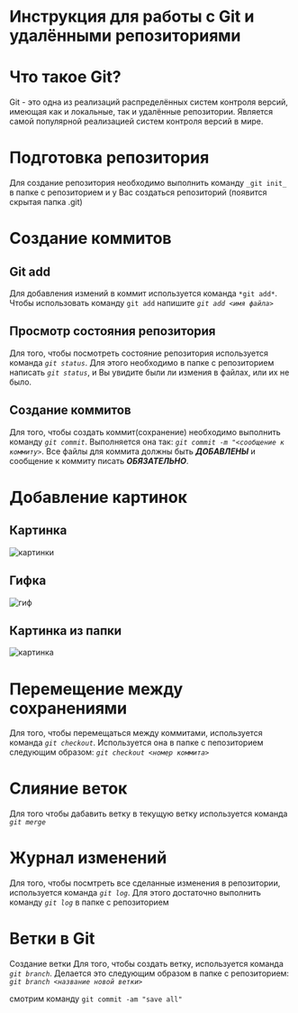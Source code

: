 # Инструкция для работы с Git и удалёнными репозиториями
# Что такое Git?
Git - это одна из реализаций распределённых систем контроля версий, имеющая как и локальные, так и удалённые репозитории. Является самой популярной реализацией систем контроля версий в мире.
# Подготовка репозитория
Для создание репозитория необходимо выполнить команду `_git init_` в папке с репозиторием и у Вас создаться репозиторий (появится скрытая папка .git)

# Создание коммитов
## Git add
Для добавления измений в коммит используется команда `*git add*`. Чтобы использовать команду `git add` напишите *`git add <имя файла>`*

Просмотр состояния репозитория
---
Для того, чтобы посмотреть состояние репозитория используется команда *`git status`*. Для этого необходимо в папке с репозиторием написать *`git status`*, и Вы увидите были ли измения в файлах, или их не было.

## Создание коммитов
Для того, чтобы создать коммит(сохранение) необходимо выполнить команду *`git commit`*. Выполняется она так: *`git commit -m "<сообщение к коммиту>`*. Все файлы для коммита должны быть ***ДОБАВЛЕНЫ*** и сообщение к коммиту писать ***ОБЯЗАТЕЛЬНО***.

# Добавление картинок
## Картинка
   ![картинки](https://miro.medium.com/max/1400/1*vlDY5078rLn0dFQWbdAKUA.png)
## Гифка
   ![гиф](https://raw.githubusercontent.com/nadehi18/battery-wallpaper-windows/master/preview/charging.gif)
## Картинка из папки
   ![картинка](1_S-_fv45WT4MgqtnPVsxtHQ.jpeg)

# Перемещение между сохранениями
Для того, чтобы перемещаться между коммитами, используется команда *`git checkout`*. Используется она в папке с пепозиторием следующим образом: *`git checkout <номер коммита>`*
# Слияние веток
Для того чтобы дабавить ветку в текущую ветку используется команда *`git merge`*
# Журнал изменений
Для того, чтобы посмтреть все сделанные изменения в репозитории, используется команда _`git log`_. Для этого достаточно выполнить команду _`git log`_ в папке с репозиторием
# Ветки в Git
Создание ветки
Для того, чтобы создать ветку, используется команда *`git branch`*. Делается это следующим образом в папке с репозиторием: *`git branch <название новой ветки>`*

смотрим команду `git commit -am "save all"`